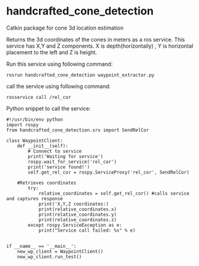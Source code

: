 # handcrafted_cone_detection
Catkin package for cone 3d location estimation

Returns the 3d coordinates of the cones in meters as a ros service.
This service has X,Y and Z components. X is depth(horizontally) , Y is horizontal placement to the left and Z is height.

Run this service using following command: 
```
rosrun handcrafted_cone_detection waypoint_extractor.py
```
call the service using following command:
```
rosservice call /rel_cor
```

Python snippet to call the service:
```
#!/usr/bin/env python
import rospy
from handcrafted_cone_detection.srv import SendRelCor

class WaypointClient:
    def __init__(self):
        # Connect to service
        print('Waiting for service')
        rospy.wait_for_service('rel_cor')
        print('service found!')
        self.get_rel_cor = rospy.ServiceProxy('rel_cor', SendRelCor)

    #Retrieves coordinates
        try:
            relative_coordinates = self.get_rel_cor() #calls service and captures response
            print('X,Y,Z coordinates:)
            print(relative_coordinates.x)
            print(relative_coordinates.y)
            print(relative_coordinates.z)
        except rospy.ServiceException as e:
            print("Service call failed: %s" % e)
       

if __name__ == '__main__':
    new_wp_client = WaypointClient()
    new_wp_client.run_test()

```
